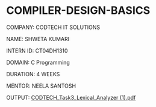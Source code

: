 # COMPILER-DESIGN-BASICS

COMPANY: CODTECH IT SOLUTIONS

NAME: SHWETA KUMARI 

INTERN ID: CT04DH1310

DOMAIN: C Programming 

DURATION: 4 WEEKS

MENTOR: NEELA SANTOSH

OUTPUT:
[CODTECH_Task3_Lexical_Analyzer (1).pdf](https://github.com/user-attachments/files/21411894/CODTECH_Task3_Lexical_Analyzer.1.pdf)
